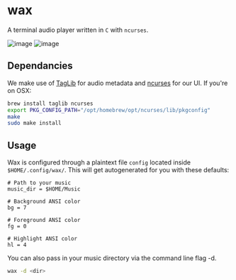 # wax

A terminal audio player written in `C` with `ncurses`.

![image](https://user-images.githubusercontent.com/77255525/210126063-42d950c3-c967-4d3c-969c-664fc2dc7912.png)
![image](https://user-images.githubusercontent.com/77255525/210126042-1cc3ae59-755e-4dfb-add7-5877b52438e0.png)

## Dependancies

We make use of [TagLib](https://taglib.org/) for audio metadata and [ncurses](https://invisible-island.net/ncurses/) for our UI.
If you're on OSX:

```bash
brew install taglib ncurses
export PKG_CONFIG_PATH="/opt/homebrew/opt/ncurses/lib/pkgconfig"
make
sudo make install
```

## Usage

Wax is configured through a plaintext file `config` located inside `$HOME/.config/wax/`.
This will get autogenerated for you with these defaults:

```
# Path to your music
music_dir = $HOME/Music

# Background ANSI color
bg = 7

# Foreground ANSI color
fg = 0

# Highlight ANSI color
hl = 4
```

You can also pass in your music directory via the command line flag -d.

```bash
wax -d <dir>
```
